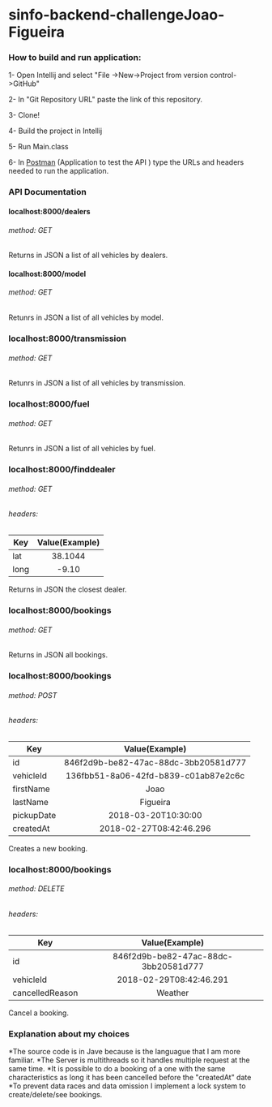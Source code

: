 # sinfo-backend-challengeJoao-Figueira

### How to build and run application:

1- Open Intellij and select "File ->New->Project from version control->GitHub"

2- In "Git Repository URL" paste the link of this repository.

3- Clone!

4- Build the project in Intellij

5- Run Main.class

6- In [Postman](https://www.getpostman.com/) (Application to test the API ) type the URLs and headers needed to run the application. 






### API Documentation 

#### localhost:8000/dealers       
###### method: GET

Returns in JSON a list of all vehicles by dealers.

#### localhost:8000/model  
###### method: GET

Retunrs in JSON a list of all vehicles by model.

### localhost:8000/transmission 
###### method: GET

Retunrs in JSON a list of all vehicles by transmission.

### localhost:8000/fuel 
###### method: GET

Retunrs in JSON a list of all vehicles by fuel.


### localhost:8000/finddealer 
###### method: GET
###### headers: 
| Key        | Value(Example)           | 
| ------------- |:-------------:|
| lat     | 38.1044 | 
|long      | -9.10      |  



Returns in JSON the closest dealer.


### localhost:8000/bookings 
###### method: GET

Returns in JSON all bookings.

### localhost:8000/bookings 
###### method: POST
###### headers:
| Key        | Value(Example)           | 
| ------------- |:-------------:|
| id     | 846f2d9b-be82-47ac-88dc-3bb20581d777 | 
|vehicleId      | 136fbb51-8a06-42fd-b839-c01ab87e2c6c      |  
| firstName | Joao     |    
|lastName | Figueira| 
|pickupDate| 2018-03-20T10:30:00|
|createdAt| 2018-02-27T08:42:46.296|

Creates a new booking.


### localhost:8000/bookings 
###### method: DELETE
###### headers:
| Key        | Value(Example)           | 
| ------------- |:-------------:|
| id     | 846f2d9b-be82-47ac-88dc-3bb20581d777 | 
|vehicleId      | 2018-02-29T08:42:46.291     |  
| cancelledReason | Weather     |    


Cancel a booking.



### Explanation about my choices

*The source code is in Jave because is the languague that I am more familiar.
*The Server is multithreads so it handles multiple request at the same time.
*It is possible to do a booking of a one with the same characteristics as long it has been cancelled before the "createdAt" date
*To prevent data races and data omission I implement a lock system to create/delete/see  bookings.
